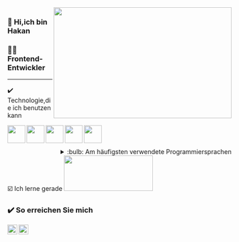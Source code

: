 
<img src="https://user-images.githubusercontent.com/63206090/136711156-12ab388c-9103-468a-b9b7-facbe48226f2.gif" align="right" width="400" height="250">

### 👋 Hi,ich bin Hakan 

### 👨‍💻 Frontend-Entwickler 
<hr/>

✔️ Technologie,die ich benutzen kann

<img align="left"  src="https://user-images.githubusercontent.com/63206090/136711411-76a1d5a9-903e-4488-8b61-30c040700813.png" width="40" height="40" />
<img align="left"  src="https://user-images.githubusercontent.com/63206090/136711254-1dc669ab-2914-43f9-b093-694780124abd.png" width="40" height="40" />
<img align="left"  src="https://user-images.githubusercontent.com/63206090/136711287-b55a00ce-ab64-4da9-8156-465b5df36ae9.png" width="40" height="40" />
<img align="left"  src="https://user-images.githubusercontent.com/63206090/136712557-f3061540-99c4-4dda-8330-1f437ba793f1.png" width="40" height="40" />
<img align="left"  src="https://user-images.githubusercontent.com/63206090/136711356-15635b7d-e956-4259-b3d0-c278430d1bf0.png" width="40" height="40" />
<br />
<br />
<br />
<details align="right">
<summary>:bulb:  Am häufigsten verwendete Programmiersprachen</summary>
<img align="right" src="https://github-readme-stats.vercel.app/api/top-langs/?username=hkn96&layout=compact" >
</details>
☑️ Ich lerne gerade   
 <img  src="https://user-images.githubusercontent.com/63206090/136712857-b3151086-7201-44dd-b6f5-7b3987365e4c.png" width="200" height="80" />
 
 ### ✔️ So erreichen Sie mich 

[<img   width="22" src="https://user-images.githubusercontent.com/63206090/136712248-ff3d414d-be35-40e6-913b-18d47816b83d.png" align="left" />][linkedin]
[<img   width="22" src="https://user-images.githubusercontent.com/63206090/136712190-91c3fb96-8b0f-4c70-9192-6c57d020e5f0.png" align="left" />][xing]


[linkedin]: https://www.linkedin.com/in/hakan-%C3%BCnl%C3%BC-373b58211/
[xing]: https://www.xing.com/profile/Hakan_Uenlue19/cv
